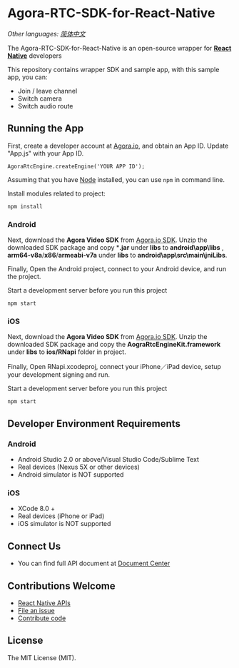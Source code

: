 # Agora-RTC-SDK-for-React-Native

*Other languages: [简体中文](README.cn.md)*

The Agora-RTC-SDK-for-React-Native is an open-source wrapper for **[React Native](https://facebook.github.io/react-native/)** developers

This repository contains wrapper SDK and sample app, with this sample app, you can:

- Join / leave channel
- Switch camera
- Switch audio route

## Running the App
First, create a developer account at [Agora.io](https://dashboard.agora.io/signin/), and obtain an App ID. Update "App.js" with your App ID.

```
AgoraRtcEngine.createEngine('YOUR APP ID');
```

Assuming that you have [Node](https://nodejs.org/en/download/) installed, you can use `npm` in command line.

Install modules related to project:
```
npm install
```

### Android

Next, download the **Agora Video SDK** from [Agora.io SDK](https://www.agora.io/en/download/). Unzip the downloaded SDK package and copy ***.jar** under **libs** to **android\app\libs** , **arm64-v8a**/**x86**/**armeabi-v7a** under **libs** to **android\app\src\main\jniLibs**.

Finally, Open the Android project, connect to your Android device, and run the project.

Start a development server before you run this project

```
npm start
```

### iOS

Next, download the **Agora Video SDK** from [Agora.io SDK](https://www.agora.io/en/download/). Unzip the downloaded SDK package and copy the **AograRtcEngineKit.framework** under **libs** to **ios/RNapi** folder in project.

Finally, Open RNapi.xcodeproj, connect your iPhone／iPad device, setup your development signing and run.

Start a development server before you run this project

```
npm start
```

## Developer Environment Requirements

### Android
* Android Studio 2.0 or above/Visual Studio Code/Sublime Text
* Real devices (Nexus 5X or other devices)
* Android simulator is NOT supported

### iOS
* XCode 8.0 +
* Real devices (iPhone or iPad)
* iOS simulator is NOT supported

## Connect Us

- You can find full API document at [Document Center](https://docs.agora.io/en/)

## Contributions Welcome
- [React Native APIs](apis.md)
- [File an issue](https://github.com/AgoraIO/Agora-RTC-SDK-for-React-Native/issues)
- [Contribute code](contribuitions.md)

## License

The MIT License (MIT).
